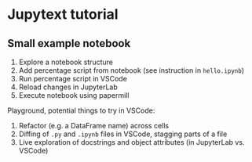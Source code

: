 # Jupytext tutorial

## Small example notebook

1. Explore a notebook structure
2. Add percentage script from notebook (see instruction in `hello.ipynb`)
3. Run percentage script in VSCode
4. Reload changes in JupyterLab
5. Execute notebook using papermill


Playground, potential things to try in VSCode:

1. Refactor (e.g. a DataFrame name) across cells
2. Diffing of `.py` and `.ipynb` files in VSCode, stagging parts of a file
3. Live exploration of docstrings and object attributes (in JupyterLab vs. VSCode)